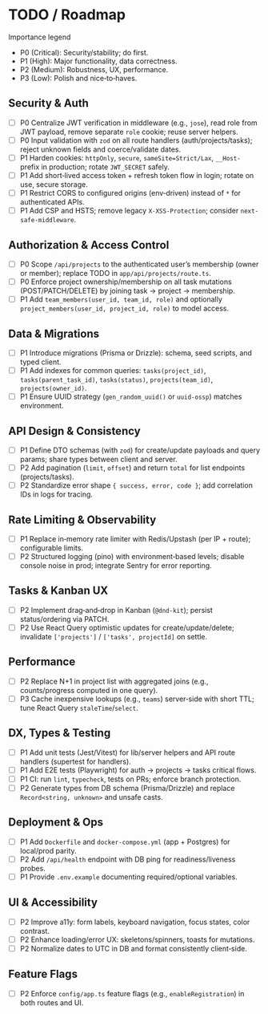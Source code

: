 # TODO / Roadmap

Importance legend

- P0 (Critical): Security/stability; do first.
- P1 (High): Major functionality, data correctness.
- P2 (Medium): Robustness, UX, performance.
- P3 (Low): Polish and nice‑to‑haves.

## Security & Auth

- [ ] P0 Centralize JWT verification in middleware (e.g., `jose`), read role from JWT payload, remove separate `role` cookie; reuse server helpers.
- [ ] P0 Input validation with `zod` on all route handlers (auth/projects/tasks); reject unknown fields and coerce/validate dates.
- [ ] P1 Harden cookies: `httpOnly`, `secure`, `sameSite=Strict/Lax`, `__Host-` prefix in production; rotate `JWT_SECRET` safely.
- [ ] P1 Add short‑lived access token + refresh token flow in login; rotate on use, secure storage.
- [ ] P1 Restrict CORS to configured origins (env‑driven) instead of `*` for authenticated APIs.
- [ ] P1 Add CSP and HSTS; remove legacy `X-XSS-Protection`; consider `next-safe-middleware`.

## Authorization & Access Control

- [ ] P0 Scope `/api/projects` to the authenticated user’s membership (owner or member); replace TODO in `app/api/projects/route.ts`.
- [ ] P0 Enforce project ownership/membership on all task mutations (POST/PATCH/DELETE) by joining task → project → membership.
- [ ] P1 Add `team_members(user_id, team_id, role)` and optionally `project_members(user_id, project_id, role)` to model access.

## Data & Migrations

- [ ] P1 Introduce migrations (Prisma or Drizzle): schema, seed scripts, and typed client.
- [ ] P1 Add indexes for common queries: `tasks(project_id)`, `tasks(parent_task_id)`, `tasks(status)`, `projects(team_id)`, `projects(owner_id)`.
- [ ] P1 Ensure UUID strategy (`gen_random_uuid()` or `uuid-ossp`) matches environment.

## API Design & Consistency

- [ ] P1 Define DTO schemas (with `zod`) for create/update payloads and query params; share types between client and server.
- [ ] P2 Add pagination (`limit`, `offset`) and return `total` for list endpoints (projects/tasks).
- [ ] P2 Standardize error shape `{ success, error, code }`; add correlation IDs in logs for tracing.

## Rate Limiting & Observability

- [ ] P1 Replace in‑memory rate limiter with Redis/Upstash (per IP + route); configurable limits.
- [ ] P2 Structured logging (pino) with environment‑based levels; disable console noise in prod; integrate Sentry for error reporting.

## Tasks & Kanban UX

- [ ] P2 Implement drag‑and‑drop in Kanban (`@dnd-kit`); persist status/ordering via PATCH.
- [ ] P2 Use React Query optimistic updates for create/update/delete; invalidate `['projects']` / `['tasks', projectId]` on settle.

## Performance

- [ ] P2 Replace N+1 in project list with aggregated joins (e.g., counts/progress computed in one query).
- [ ] P3 Cache inexpensive lookups (e.g., `teams`) server‑side with short TTL; tune React Query `staleTime`/`select`.

## DX, Types & Testing

- [ ] P1 Add unit tests (Jest/Vitest) for lib/server helpers and API route handlers (supertest for handlers).
- [ ] P1 Add E2E tests (Playwright) for auth → projects → tasks critical flows.
- [ ] P1 CI: run `lint`, `typecheck`, tests on PRs; enforce branch protection.
- [ ] P2 Generate types from DB schema (Prisma/Drizzle) and replace `Record<string, unknown>` and unsafe casts.

## Deployment & Ops

- [ ] P1 Add `Dockerfile` and `docker-compose.yml` (app + Postgres) for local/prod parity.
- [ ] P2 Add `/api/health` endpoint with DB ping for readiness/liveness probes.
- [ ] P1 Provide `.env.example` documenting required/optional variables.

## UI & Accessibility

- [ ] P2 Improve a11y: form labels, keyboard navigation, focus states, color contrast.
- [ ] P2 Enhance loading/error UX: skeletons/spinners, toasts for mutations.
- [ ] P2 Normalize dates to UTC in DB and format consistently client‑side.

## Feature Flags

- [ ] P2 Enforce `config/app.ts` feature flags (e.g., `enableRegistration`) in both routes and UI.


